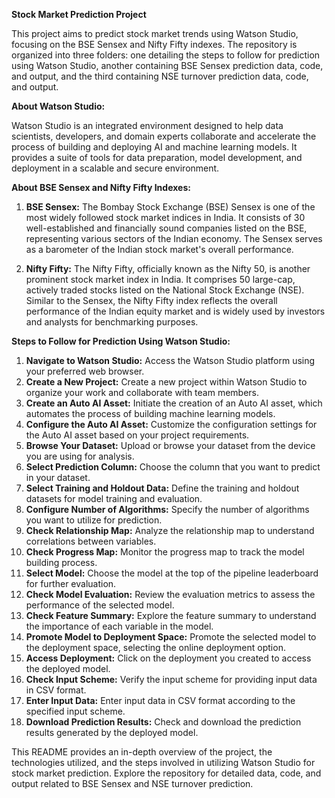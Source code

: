 **Stock Market Prediction Project**

This project aims to predict stock market trends using Watson Studio, focusing on the BSE Sensex and Nifty Fifty indexes. The repository is organized into three folders: one detailing the steps to follow for prediction using Watson Studio, another containing BSE Sensex prediction data, code, and output, and the third containing NSE turnover prediction data, code, and output.

**About Watson Studio:**

Watson Studio is an integrated environment designed to help data scientists, developers, and domain experts collaborate and accelerate the process of building and deploying AI and machine learning models. It provides a suite of tools for data preparation, model development, and deployment in a scalable and secure environment.

**About BSE Sensex and Nifty Fifty Indexes:**

1. **BSE Sensex:** The Bombay Stock Exchange (BSE) Sensex is one of the most widely followed stock market indices in India. It consists of 30 well-established and financially sound companies listed on the BSE, representing various sectors of the Indian economy. The Sensex serves as a barometer of the Indian stock market's overall performance.

2. **Nifty Fifty:** The Nifty Fifty, officially known as the Nifty 50, is another prominent stock market index in India. It comprises 50 large-cap, actively traded stocks listed on the National Stock Exchange (NSE). Similar to the Sensex, the Nifty Fifty index reflects the overall performance of the Indian equity market and is widely used by investors and analysts for benchmarking purposes.

**Steps to Follow for Prediction Using Watson Studio:**

1. **Navigate to Watson Studio:** Access the Watson Studio platform using your preferred web browser.
2. **Create a New Project:** Create a new project within Watson Studio to organize your work and collaborate with team members.
3. **Create an Auto AI Asset:** Initiate the creation of an Auto AI asset, which automates the process of building machine learning models.
4. **Configure the Auto AI Asset:** Customize the configuration settings for the Auto AI asset based on your project requirements.
5. **Browse Your Dataset:** Upload or browse your dataset from the device you are using for analysis.
6. **Select Prediction Column:** Choose the column that you want to predict in your dataset.
7. **Select Training and Holdout Data:** Define the training and holdout datasets for model training and evaluation.
8. **Configure Number of Algorithms:** Specify the number of algorithms you want to utilize for prediction.
9. **Check Relationship Map:** Analyze the relationship map to understand correlations between variables.
10. **Check Progress Map:** Monitor the progress map to track the model building process.
11. **Select Model:** Choose the model at the top of the pipeline leaderboard for further evaluation.
12. **Check Model Evaluation:** Review the evaluation metrics to assess the performance of the selected model.
13. **Check Feature Summary:** Explore the feature summary to understand the importance of each variable in the model.
14. **Promote Model to Deployment Space:** Promote the selected model to the deployment space, selecting the online deployment option.
15. **Access Deployment:** Click on the deployment you created to access the deployed model.
16. **Check Input Scheme:** Verify the input scheme for providing input data in CSV format.
17. **Enter Input Data:** Enter input data in CSV format according to the specified input scheme.
18. **Download Prediction Results:** Check and download the prediction results generated by the deployed model. 

This README provides an in-depth overview of the project, the technologies utilized, and the steps involved in utilizing Watson Studio for stock market prediction. Explore the repository for detailed data, code, and output related to BSE Sensex and NSE turnover prediction.


